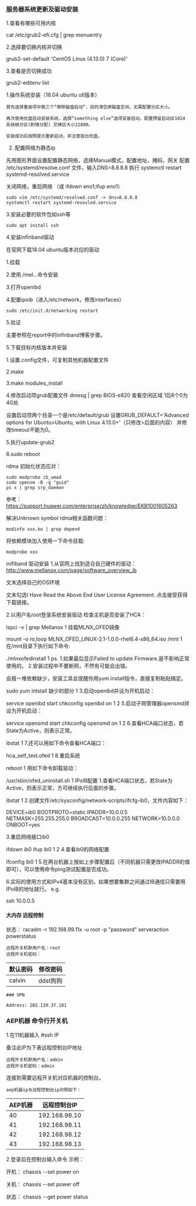 ### 服务器系统更新及驱动安装


1.查看有哪些可用内核 

cat /etc/grub2-efi.cfg | grep menuentry

2.选择要切换内核并切换 

grub2-set-default 'CentOS Linux (4.13.0) 7 (Core)' 

3.查看是否切换成功 

grub2-editenv list

1.操作系统安装（18.04 ubuntu utl版本）
    
    首先选择重装项中第三个“擦除磁盘启动”，目的清空原磁盘空间，无需配置分区大小。
    
    再次使用优盘启动安装系统，选择“something else”选项安装启动，配置预留启动区1024 系统根分区(酌情分配) 交换区大小22800。
    
    安装成功后按照提示重新启动，并注意拔出优盘。
    
2. 配置网络为静态ip
 
先用图形界面设置配置静态网络，选择Manual模式，配置地址，掩码，网关
配置 /etc/systemd/resolve.conf 文件，输入DNS=8.8.8.8 
执行 systemctl restart systemd-resolved.service

关闭网络，重启网络 （或 ifdown eno1;ifup eno1）

```
sudo vim /etc/systemd/resolved.conf -> dns=8.8.8.8
systemctl restart systemd-resovled.service
```

3.安装必要的软件包如ssh等
 
```
sudo apt install ssh
```

4.安装infinband驱动

在官网下载18.04 ubuntu版本对应的驱动

  1.挂载
  
  2.使用./mel...命令安装
  
  3.打开openibd
  
  4.配置ipoib（进入/etc/network，修改interfaces）
  ```
  sudo /etc/init.d/networking restart
  ```
  
  5.验证

主要参照在report中的infinband博客步骤。

5.下载目标内核版本并安装

  1.设置.config文件，可复制其他机器配置文件
  
  2.make
  
  3.make modules_install
  
  4.修改启动项grub配置文件
  dmesg | grep BIOS-e820 查看空闲区域
  1后8个0为4G处
  
  设置启动项两个目录一个是/etc/default/grub  设置GRUB_DEFAULT='Advanced options for Ubuntu>Ubuntu, with Linux 4.13.0+'（只修改>后面的内容）
  并修改timeout不能为0。

  5.执行update-grub2
  
  6.sudo reboot

rdma 初始化状态应对：
```
sudo modprobe ib_umad
sudo opensm -B -g "guid"
ps x | grep srp_daemon
```
参考：https://support.huawei.com/enterprise/zh/knowledge/EKB1001605263

解决Unknown symbol rdma相关函数问题：
```
modinfo xxx.ko | grep depend
```
将依赖模块加入使用一下命令挂载:
```
modprobe xxx
```



inifiband
驱动安装
1.从官网上找到适合自己硬件的驱动：
http://www.mellanox.com/page/software_overview_ib

文末选择自己的OS环境

文末勾选I Have Read the Above End User License Agreement.
点击接受获得下载链接。

2.以用户名root登录系统安装驱动
检查主机是否安装了HCA：

lspci -v | grep Mellanox
1
挂载MLNX_OFED镜像

mount -o ro,loop MLNX_OFED_LINUX-2.1-1.0.0-rhel6.4-x86_64.iso /mnt
1
在/mnt目录下执行如下命令:

./mlnxofedinstall
1
ps.
1.如果最后显示Failed to update Firmware.是不影响正常使用的。
2.安装过程中不要断网，不然有可能会出错。

会报一堆依赖缺少，安装工具会提醒你用yum install指令，直接复制粘贴搞定。

sudo yum intstall 缺少的部分
1
3.启动openibd并设为开机启动：

service openibd start
chkconfig openibd on
1
2
5.启动子网管理器opensmd并设为开机启动：

service opensmd start
chkconfig opensmd on
1
2
6.查看HCA端口状态，若State为Active，则表示正常。

ibstat
1
7.还可以用如下命令查看HCA端口：

hca_self_test.ofed
1
8.重启系统

reboot
1
用如下命令卸载驱动：

/usr/sbin/ofed_uninstall.sh
1
IPoIB配置
1.查看HCA端口状态，若State为Active，则表示正常，方可继续执行后面的步骤。

ibstat
1
2.创建文件/etc/sysconfig/network-scripts/ifcfg-ib0，文件内容如下：

DEVICE=ib0
BOOTPROTO=static
IPADDR=10.0.0.5
NETMASK=255.255.255.0
BROADCAST=10.0.0.255
NETWORK=10.0.0.0
ONBOOT=yes

3.重启网络接口ib0

ifdown ib0
ifup ib0
1
2
4.查看ib0的网络配置

ifconfig ib0
1
5.在两台机器上按如上步骤配置后（不同机器只需更改IPADDR的值即可），可以使用命令ping测试配置是否成功。

6.实际的使用方式和IPv4基本没有区别，如果想要集群之间通过IB通信只需要用IPoIB的地址就行。
e.g.

ssh 10.0.0.5

#### 大内存 远程控制

状态： racadm -r 192.168.99.11x -u root -p "password" serveraction powerstatus

```
远程开关机默用户名：root
远程开关机密码：
```
|默认密码|修改密码|
|----|----|
|calvin|ddst狗狗|
```
### VPN

Address: 202.120.37.181
```

### AEP机器 命令行开关机


1.在11机器输入 #ssh IP  

备注此IP为下表远程控制台IP地址

```
远程开关机默用户名：admin
远程开关机密码：admin
```

连接到需要远程开关机对应机器的控制台。


```
aep机器ip与远程控制台ip对照如下：
```

|AEP机器|远程控制台IP|
|----|----|
|40|192.168.98.10|
|41|192.168.98.11|
|42|192.168.98.12|
|43|192.168.98.13|

2.登录后在控制台输入命令
示例：

开机： chassis --set power on

关机： chassis --set power off

状态： chassis --get power status
